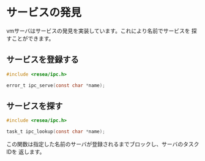 # サービスの発見

vmサーバはサービスの発見を実装しています。これにより名前でサービスを
探すことができます。

## サービスを登録する

```c
#include <resea/ipc.h>

error_t ipc_serve(const char *name);
```

## サービスを探す

```c
#include <resea/ipc.h>

task_t ipc_lookup(const char *name);
```

この関数は指定した名前のサーバが登録されるまでブロックし、サーバのタスクIDを
返します。
